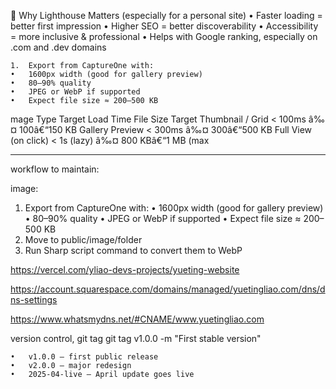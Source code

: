 🚀 Why Lighthouse Matters (especially for a personal site)
• Faster loading = better first impression
• Higher SEO = better discoverability
• Accessibility = more inclusive & professional
• Helps with Google ranking, especially on .com and .dev domains

    1.	Export from CaptureOne with:
    •	1600px width (good for gallery preview)
    •	80–90% quality
    •	JPEG or WebP if supported
    •	Expect file size ≈ 200–500 KB

mage Type Target Load Time File Size Target
Thumbnail / Grid < 100ms â‰¤ 100â€“150 KB
Gallery Preview < 300ms â‰¤ 300â€“500 KB
Full View (on click) < 1s (lazy) â‰¤ 800 KBâ€“1 MB (max

---

workflow to maintain:

image:

1. Export from CaptureOne with:
   • 1600px width (good for gallery preview)
   • 80–90% quality
   • JPEG or WebP if supported
   • Expect file size ≈ 200–500 KB
2. Move to public/image/folder
3. Run Sharp script command to convert them to WebP

https://vercel.com/yliao-devs-projects/yueting-website

https://account.squarespace.com/domains/managed/yuetingliao.com/dns/dns-settings

https://www.whatsmydns.net/#CNAME/www.yuetingliao.com

version control, git tag
git tag v1.0.0 -m "First stable version"

    •	v1.0.0 – first public release
    •	v2.0.0 – major redesign
    •	2025-04-live – April update goes live
